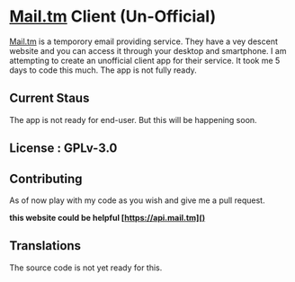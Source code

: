 # [Mail.tm](https://mail.tm "Visit mail.tm") Client (Un-Official)

[Mail.tm](https://mail.tm "Visit") is a temporory email providing service. They have a vey descent website and you can access it through your desktop and smartphone. I am attempting to create an unofficial client app for their service. It took me 5 days to code this much. The app is not fully ready.

## Current Staus

The app is not ready for end-user.  But this will be happening soon.

## License : GPLv-3.0

## Contributing

As of now play with my code as you wish and give me a pull request.

**this website could be helpful [https://api.mail.tm]()**

## Translations

The source code is not yet ready for this.
